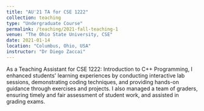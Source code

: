 ```yaml
---
title: "AU'21 TA for CSE 1222"
collection: teaching
type: "Undergraduate Course"
permalink: /teaching/2021-fall-teaching-1
venue: "The Ohio State University, CSE"
date: 2021-01-14
location: "Columbus, Ohio, USA"
instructor: "Dr Diego Zaccai"
---
```


As a Teaching Assistant for CSE 1222: Introduction to C++ Programming, I enhanced students' learning experiences by conducting interactive lab sessions, demonstrating coding techniques, and providing hands-on guidance through exercises and projects. I also managed a team of graders, ensuring timely and fair assessment of student work, and assisted in grading exams. 
